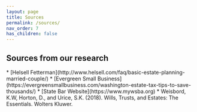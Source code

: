 ```yaml
---
layout: page
title: Sources
permalink: /sources/
nav_order: 7
has_children: false
---
```


<h2>Sources from our research</h2>
* [Helsell Fetterman](http://www.helsell.com/faq/basic-estate-planning-married-couple/)
* [Evergreen Small Business](https://evergreensmallbusiness.com/washington-estate-tax-tips-to-save-thousands/)
* [State Bar Website](https://www.mywsba.org)
* Weisbord, K.W, Horton, D., and Urice, S.K. (2018). Wills, Trusts, and Estates: The Essentials. Wolters Kluwer.